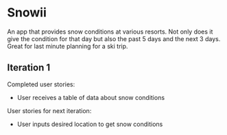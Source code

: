 # Snowii
An app that provides snow conditions at various resorts. Not only does it give the condition for that day but also the past 5 days and the next 3 days. Great for last minute planning for a ski trip.
## Iteration 1
Completed user stories:
- User receives a table of data about snow conditions

User stories for next iteration:

- User inputs desired location to get snow conditions
